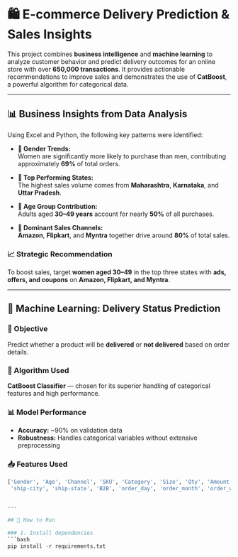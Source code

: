 # 🛍️ E-commerce Delivery Prediction & Sales Insights

This project combines **business intelligence** and **machine learning** to analyze customer behavior and predict delivery outcomes for an online store with over **650,000 transactions**. It provides actionable recommendations to improve sales and demonstrates the use of **CatBoost**, a powerful algorithm for categorical data.

---

## 📊 Business Insights from Data Analysis

Using Excel and Python, the following key patterns were identified:

- **👩 Gender Trends:**  
  Women are significantly more likely to purchase than men, contributing approximately **69%** of total orders.

- **📍 Top Performing States:**  
  The highest sales volume comes from **Maharashtra**, **Karnataka**, and **Uttar Pradesh**.

- **🎯 Age Group Contribution:**  
  Adults aged **30–49 years** account for nearly **50%** of all purchases.

- **🛒 Dominant Sales Channels:**  
  **Amazon**, **Flipkart**, and **Myntra** together drive around **80%** of total sales.

### 📈 Strategic Recommendation

To boost sales, target **women aged 30–49** in the top three states with **ads, offers, and coupons** on **Amazon, Flipkart, and Myntra**.

---

## 🤖 Machine Learning: Delivery Status Prediction

### 🎯 Objective

Predict whether a product will be **delivered** or **not delivered** based on order details.

### 🧠 Algorithm Used

**CatBoost Classifier** — chosen for its superior handling of categorical features and high performance.

### 📊 Model Performance

- **Accuracy:** ~90% on validation data
- **Robustness:** Handles categorical variables without extensive preprocessing

### 📥 Features Used

```python
['Gender', 'Age', 'Channel', 'SKU', 'Category', 'Size', 'Qty', 'Amount',
 'ship-city', 'ship-state', 'B2B', 'order_day', 'order_month', 'order_weekday']


---

## 🚀 How to Run

### 1. Install dependencies
```bash
pip install -r requirements.txt


